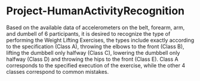 # Project-HumanActivityRecognition
Based on the available data of  accelerometers on the belt, forearm, arm, and dumbell of 6 participants, it is desired to recognize the type of performing the Weight Lifting Exercises, the types include exactly according to the specification (Class A), throwing the elbows to the front (Class B), lifting the dumbbell only halfway (Class C), lowering the dumbbell only halfway (Class D) and throwing the hips to the front (Class E).  Class A corresponds to the specified execution of the exercise, while the other 4 classes correspond to common mistakes. 

